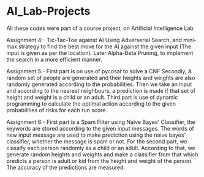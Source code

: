 # AI_Lab-Projects
All these codes were part of a course project, on Artificial Intelligence Lab

Assignment 4:-
Tic-Tac-Toe against AI
Using Adverserial Search, and mini-max strategy to find the best move for the AI against the given input (The input is given as per the location). Later Alpha-Beta Pruning, to implement the search in a more efficient manner. 

Assignment 5:-
First part is on use of pycosat to solve a CNF
Secondly, A random set of people are generated and their heights and weights are also randomly generated according to the probabilities. Then we take an input and according to the nearest neighbours, a prediction is made if that set of height and weight is a child or an adult.
Third part is use of dynamic programming to calculate the optimal action according to the given probabilities of risks for each run score.

Assignment 6:-
First part is a Spam Filter using Naive Bayes' Classifier, the keywords are stored according to the given input messages. The words of new input message are used to make prediction using the naive bayes' classifier, whether the message is spam or not.
For the second part, we classify each person randomly as a child or an adult. According to that, we generate random heights and weights and make a classifier from that which predicts a person is adult or kid from the height and weight of the person. The accuracy of the predictions are measured.
